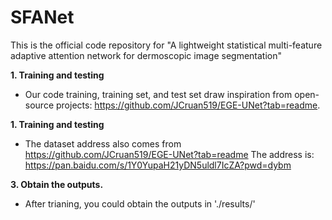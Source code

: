 # SFANet
This is the official code repository for "A lightweight statistical multi-feature adaptive attention network for dermoscopic image segmentation"

**1. Training and testing**

- Our code training, training set, and test set draw inspiration from open-source projects: https://github.com/JCruan519/EGE-UNet?tab=readme. 

**1. Training and testing**

- The dataset address also comes from https://github.com/JCruan519/EGE-UNet?tab=readme The address is: https://pan.baidu.com/s/1Y0YupaH21yDN5uldl7IcZA?pwd=dybm

**3. Obtain the outputs.**
- After trianing, you could obtain the outputs in './results/'

